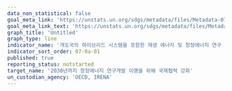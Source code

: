 ```yaml
---
data_non_statistical: false
goal_meta_link: 'https://unstats.un.org/sdgs/metadata/files/Metadata-07-0a-01.pdf'
goal_meta_link_text: 'https://unstats.un.org/sdgs/metadata/files/Metadata-07-0a-01.pdf'
graph_title: 'Untitled'
graph_type: line
indicator_name: '개도국의 하이브리드 시스템을 포함한 재생 에너지 및 청정에너지 연구 개발과 재생에너지생산을 지원하는 국제 자금 흐름'
indicator_sort_order: 07-0a-01
published: true
reporting_status: notstarted
target_name: '2030년까지 청정에너지 연구개발 이행을 위해 국제협력 강화'
un_custodian_agency: 'OECD, IRENA'
---
```

